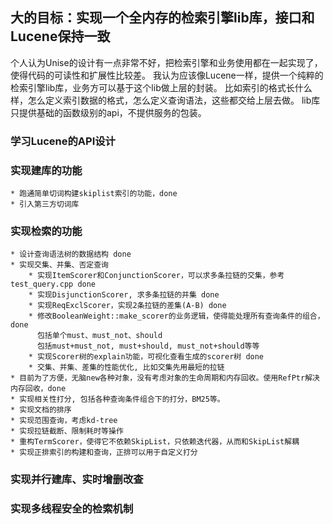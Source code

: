 ## 大的目标：实现一个全内存的检索引擎lib库，接口和Lucene保持一致

个人认为Unise的设计有一点非常不好，把检索引擎和业务使用都在一起实现了，使得代码的可读性和扩展性比较差。
我认为应该像Lucene一样，提供一个纯粹的检索引擎lib库，业务方可以基于这个lib做上层的封装。
比如索引的格式长什么样，怎么定义索引数据的格式，怎么定义查询语法，这些都交给上层去做。
lib库只提供基础的函数级别的api，不提供服务的包装。

### 学习Lucene的API设计
### 实现建库的功能
    * 跑通简单切词构建skiplist索引的功能，done
    * 引入第三方切词库

### 实现检索的功能
    * 设计查询语法树的数据结构 done
    * 实现交集、并集、否定查询
        * 实现ItemScorer和ConjunctionScorer，可以求多条拉链的交集，参考test_query.cpp done
        * 实现DisjunctionScorer, 求多条拉链的并集 done
        * 实现ReqExclScorer，实现2条拉链的差集(A-B) done
        * 修改BooleanWeight::make_scorer的业务逻辑，使得能处理所有查询条件的组合， done
          包括单个must、must_not、should
          包括must+must_not, must+should, must_not+should等等
        * 实现Scorer树的explain功能，可视化查看生成的scorer树 done
        * 交集、并集、差集的性能优化, 比如交集先用最短的拉链
    * 目前为了方便，无脑new各种对象，没有考虑对象的生命周期和内存回收。使用RefPtr解决内存回收，done
    * 实现相关性打分, 包括各种查询条件组合下的打分，BM25等。
    * 实现文档的排序
    * 实现范围查询，考虑kd-tree
    * 实现拉链截断、限制耗时等操作
    * 重构TermScorer，使得它不依赖SkipList，只依赖迭代器，从而和SkipList解耦
    * 实现正排索引的构建和查询，正排可以用于自定义打分

### 实现并行建库、实时增删改查

### 实现多线程安全的检索机制